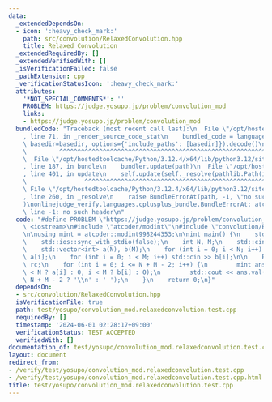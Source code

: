 ```yaml
---
data:
  _extendedDependsOn:
  - icon: ':heavy_check_mark:'
    path: src/convolution/RelaxedConvolution.hpp
    title: Relaxed Convolution
  _extendedRequiredBy: []
  _extendedVerifiedWith: []
  _isVerificationFailed: false
  _pathExtension: cpp
  _verificationStatusIcon: ':heavy_check_mark:'
  attributes:
    '*NOT_SPECIAL_COMMENTS*': ''
    PROBLEM: https://judge.yosupo.jp/problem/convolution_mod
    links:
    - https://judge.yosupo.jp/problem/convolution_mod
  bundledCode: "Traceback (most recent call last):\n  File \"/opt/hostedtoolcache/Python/3.12.4/x64/lib/python3.12/site-packages/onlinejudge_verify/documentation/build.py\"\
    , line 71, in _render_source_code_stat\n    bundled_code = language.bundle(stat.path,\
    \ basedir=basedir, options={'include_paths': [basedir]}).decode()\n          \
    \         ^^^^^^^^^^^^^^^^^^^^^^^^^^^^^^^^^^^^^^^^^^^^^^^^^^^^^^^^^^^^^^^^^^^^^^^^^^^^^^^^^\n\
    \  File \"/opt/hostedtoolcache/Python/3.12.4/x64/lib/python3.12/site-packages/onlinejudge_verify/languages/cplusplus.py\"\
    , line 187, in bundle\n    bundler.update(path)\n  File \"/opt/hostedtoolcache/Python/3.12.4/x64/lib/python3.12/site-packages/onlinejudge_verify/languages/cplusplus_bundle.py\"\
    , line 401, in update\n    self.update(self._resolve(pathlib.Path(included), included_from=path))\n\
    \                ^^^^^^^^^^^^^^^^^^^^^^^^^^^^^^^^^^^^^^^^^^^^^^^^^^^^^^^^^\n \
    \ File \"/opt/hostedtoolcache/Python/3.12.4/x64/lib/python3.12/site-packages/onlinejudge_verify/languages/cplusplus_bundle.py\"\
    , line 260, in _resolve\n    raise BundleErrorAt(path, -1, \"no such header\"\
    )\nonlinejudge_verify.languages.cplusplus_bundle.BundleErrorAt: atcoder/modint:\
    \ line -1: no such header\n"
  code: "#define PROBLEM \"https://judge.yosupo.jp/problem/convolution_mod\"\n\n#include\
    \ <iostream>\n#include \"atcoder/modint\"\n#include \"convolution/RelaxedConvolution.hpp\"\
    \n\nusing mint = atcoder::modint998244353;\n\nint main() {\n    std::cin.tie(0);\n\
    \    std::ios::sync_with_stdio(false);\n    int N, M;\n    std::cin >> N >> M;\n\
    \    std::vector<int> a(N), b(M);\n    for (int i = 0; i < N; i++) std::cin >>\
    \ a[i];\n    for (int i = 0; i < M; i++) std::cin >> b[i];\n\n    RelaxedConvolution<mint>\
    \ rc;\n    for (int i = 0; i <= N + M - 2; i++) {\n        mint ans = rc.query(i\
    \ < N ? a[i] : 0, i < M ? b[i] : 0);\n        std::cout << ans.val() << (i ==\
    \ N + M - 2 ? '\\n' : ' ');\n    }\n    return 0;\n}"
  dependsOn:
  - src/convolution/RelaxedConvolution.hpp
  isVerificationFile: true
  path: test/yosupo/convolution_mod.relaxedconvolution.test.cpp
  requiredBy: []
  timestamp: '2024-06-01 02:28:17+09:00'
  verificationStatus: TEST_ACCEPTED
  verifiedWith: []
documentation_of: test/yosupo/convolution_mod.relaxedconvolution.test.cpp
layout: document
redirect_from:
- /verify/test/yosupo/convolution_mod.relaxedconvolution.test.cpp
- /verify/test/yosupo/convolution_mod.relaxedconvolution.test.cpp.html
title: test/yosupo/convolution_mod.relaxedconvolution.test.cpp
---
```


